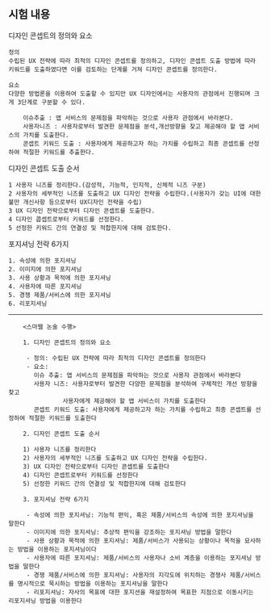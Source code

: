 ## 시험 내용


디자인 콘셉트의 정의와 요소

    정의 
    수립된 UX 전략에 따라 최적의 디자인 콘셉트를 정의하고, 디자인 콘셉트 도출 방법에 따라 키워드를 도출하였다면 이를 검토하는 단계를 거쳐 디자인 콘셉트를 정의한다.
    
    요소
    다양한 방법론을 이용하여 도출할 수 있지만 UX 디자인에서는 사용자의 관점에서 진행되며 크게 3단계로 구분할 수 있다.
    
        이슈추출 : 앱 서비스의 문제점을 파악하는 것으로 사용자 관점에서 바라본다.
        사용자니즈 : 사용자로부터 발견한 문제점을 분석,개선방향을 찾고 제공해야 할 앱 서비스의 가치를 도출한다.
        콘셉트 키워드 도출 : 사용자에게 제공하고자 하는 가치를 수립하고 최종 콘셉트를 선정하여 적절한 키워드를 추출한다.


디자인 콘셉트 도출 순서

    1 사용자 니즈를 정리한다.(감성적, 기능적, 인지적, 신체적 니즈 구분)
    2 사용자의 세부적인 니즈를 도출하고 UX 디자인 전략을 수립한다.(사용자가 갖는 UI에 대한 불만 개신사항 등으로부터 UX디자인 전략을 수립)
    3 UX 디자인 전략으로부터 디자인 콘셉트를 도출한다.
    4 디자인 콥셉트로부터 키워드를 선정한다.
    5 선정한 키워드 간의 연결성 및 적합한지에 대해 검토한다.
     

포지셔닝 전략 6가지

    1. 속성에 의한 포지셔닝
    2. 이미지에 의한 포지셔닝
    3. 사용 상황과 목적에 의한 포지셔닝
    4. 사용자에 따른 포지셔닝
    5. 경쟁 제품/서비스에 의한 포지셔닝
    6. 리포지셔닝

-------------------------------------------------------------------------------------------------

        <스마웹 논술 수행>
        
        1. 디자인 콘셉트의 정의와 요소
        
         - 정의: 수립된 UX 전략에 따라 최적의 디자인 콘셉트를 정의한다
         - 요소: 
           이슈 추출: 앱 서비스의 문제점을 파악하는 것으로 사용자 관점에서 바라본다
           사용자 니즈: 사용자로부터 발견한 다양한 문제점을 분석하여 구체적인 개선 방향을 찾고
                   사용자에게 제공해야 할 앱 서비스이 가치를 도출한다
           콘셉트 키워드 도출: 사용자에게 제공하고자 하는 가치를 수립하고 최종 콘셉트를 선정하여 적절한 키워드를 도출한다
        
        2. 디자인 콘셉트 도출 순서
        
        1) 사용자 니즈를 정리한다
        2) 사용자의 세부적인 니즈를 도출하고 UX 디자인 전략을 수립한다.
        3) UX 디자인 전략으로부터 디자인 콘셉트를 도출한다
        4) 디자인 콘셉트로부터 키워드를 선정한다
        5) 선정한 키워드 간의 연결성 및 적합한지에 대해 검토한다
        
        3. 포지셔닝 전략 6가지
        
         - 속성에 의한 포지셔닝: 기능적 편익, 혹은 제품/서비스의 속성에 의한 포지셔닝을 말한다
         - 이미지에 의한 포지셔닝: 추상적 편익을 강조하는 포지셔닝 방법을 말한다
         - 사용 상황과 목적에 의한 포지셔닝: 제품/서비스가 사용되는 상황이나 목적을 묘사하는 방법을 이용하는 포지셔닝이다
         - 사용자에 따른 포지셔닝: 제품/서비스의 사용자나 소비 계층을 이용하는 포지셔닝 방법을 말한다
         - 경쟁 제품/서비스에 의한 포지셔닝: 사용자의 지각도에 위치하는 경쟁사 제품/서비스를 명시적으로 묵시하는 방법을 이용하는 포지셔닝을 말한다
         - 리포지셔닝: 자사의 목표에 대한 포지션을 재설정하여 목표한 지점으로 이동시키는 리포지셔닝 방법을 이용한다
